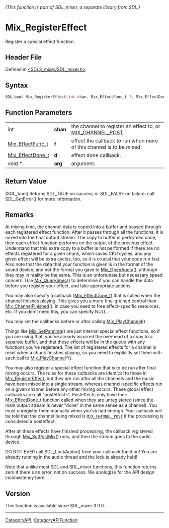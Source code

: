 ###### (This function is part of SDL_mixer, a separate library from SDL.)
# Mix_RegisterEffect

Register a special effect function.

## Header File

Defined in [<SDL3_mixer/SDL_mixer.h>](https://github.com/libsdl-org/SDL_mixer/blob/main/include/SDL3_mixer/SDL_mixer.h)

## Syntax

```c
SDL_bool Mix_RegisterEffect(int chan, Mix_EffectFunc_t f, Mix_EffectDone_t d, void *arg);
```

## Function Parameters

|                                      |          |                                                                                |
| ------------------------------------ | -------- | ------------------------------------------------------------------------------ |
| int                                  | **chan** | the channel to register an effect to, or [MIX_CHANNEL_POST](MIX_CHANNEL_POST). |
| [Mix_EffectFunc_t](Mix_EffectFunc_t) | **f**    | effect the callback to run when more of this channel is to be mixed.           |
| [Mix_EffectDone_t](Mix_EffectDone_t) | **d**    | effect done callback.                                                          |
| void *                               | **arg**  | argument.                                                                      |

## Return Value

(SDL_bool) Returns SDL_TRUE on success or SDL_FALSE on failure; call
SDL_GetError() for more information.

## Remarks

At mixing time, the channel data is copied into a buffer and passed through
each registered effect function. After it passes through all the functions,
it is mixed into the final output stream. The copy to buffer is performed
once, then each effect function performs on the output of the previous
effect. Understand that this extra copy to a buffer is not performed if
there are no effects registered for a given chunk, which saves CPU cycles,
and any given effect will be extra cycles, too, so it is crucial that your
code run fast. Also note that the data that your function is given is in
the format of the sound device, and not the format you gave to
[Mix_OpenAudio](Mix_OpenAudio)(), although they may in reality be the same.
This is an unfortunate but necessary speed concern. Use
[Mix_QuerySpec](Mix_QuerySpec)() to determine if you can handle the data
before you register your effect, and take appropriate actions.

You may also specify a callback ([Mix_EffectDone_t](Mix_EffectDone_t)) that
is called when the channel finishes playing. This gives you a more
fine-grained control than [Mix_ChannelFinished](Mix_ChannelFinished)(), in
case you need to free effect-specific resources, etc. If you don't need
this, you can specify NULL.

You may set the callbacks before or after calling
[Mix_PlayChannel](Mix_PlayChannel)().

Things like [Mix_SetPanning](Mix_SetPanning)() are just internal special
effect functions, so if you are using that, you've already incurred the
overhead of a copy to a separate buffer, and that these effects will be in
the queue with any functions you've registered. The list of registered
effects for a channel is reset when a chunk finishes playing, so you need
to explicitly set them with each call to
[Mix_PlayChannel](Mix_PlayChannel)*().

You may also register a special effect function that is to be run after
final mixing occurs. The rules for these callbacks are identical to those
in [Mix_RegisterEffect](Mix_RegisterEffect), but they are run after all the
channels and the music have been mixed into a single stream, whereas
channel-specific effects run on a given channel before any other mixing
occurs. These global effect callbacks are call "posteffects". Posteffects
only have their [Mix_EffectDone_t](Mix_EffectDone_t) function called when
they are unregistered (since the main output stream is never "done" in the
same sense as a channel). You must unregister them manually when you've had
enough. Your callback will be told that the channel being mixed is
[`MIX_CHANNEL_POST`](MIX_CHANNEL_POST) if the processing is considered a
posteffect.

After all these effects have finished processing, the callback registered
through [Mix_SetPostMix](Mix_SetPostMix)() runs, and then the stream goes
to the audio device.

DO NOT EVER call SDL_LockAudio() from your callback function! You are
already running in the audio thread and the lock is already held!

Note that unlike most SDL and SDL_mixer functions, this function returns
zero if there's an error, not on success. We apologize for the API design
inconsistency here.

## Version

This function is available since SDL_mixer 3.0.0.

----
[CategoryAPI](CategoryAPI), [CategoryAPIFunction](CategoryAPIFunction)

